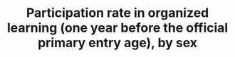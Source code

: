 ---
title: >-
  Participation  rate  in  organized  learning  (one  year  before  the  official  primary  entry  age),  by  sex
permalink: /4-2-2-wide/
sdg_goal: 4
layout: indicator-beta
indicator: 4.2.2.wide
indicator_variable: total
indicator_variable_2: gender:male
indicator_variable_3: gender:female
graph: longitudinal
graph_type_description: Line  graph
graph_status_notes: Graphed
variable_description: null
variable_notes: null
un_designated_tier: '1'
un_custodial_agency: 'UNESCO-UIS  (Partnering  Agencies:  UNICEF,  OECD)'
target_id: '4.2'
has_metadata: true
goal_meta_link: 'http://unstats.un.org/sdgs/files/metadata-compilation/Metadata-Goal-4.pdf'
goal_meta_link_page: 5
indicator_name: >-
  Participation  rate  in  organized  learning  (one  year  before  the  official  primary  entry  age),  by  sex
target: >-
  By  2030,  ensure  that  all  girls  and  boys  have  access  to  quality  early  childhood  development,  care  and  pre-primary  education  so  that  they  are  ready  for  primary  education.
source_title: null
source_notes: null
published: true
actual_indicator_available: >-
  Percentage  of  5  years  olds  enrolled  in  organized  learning  (prekindergarten,  kindergarten,  or  first  or  higher  grade
time_period: October  2007  through  October  2015
unit_of_measure: Child
disaggregation_categories: Data  provided  by  gender  and  by  family  income  quintile  (lowest  and  higest)
periodicity: Annual
comments_and_limitations: Samples  are  based  on  CPS  and  are  relatively  small.
us_method_of_computation: Weighted  number  of  5-year-olds  enrolled  divided  by  5-year-old  population
date_of_national_source_publication: 'October  Current  Population  Survey,  2007  through  2015'
date_metadata_updated: October  2016
source_agency_staff_name: Tom  Snyder
source_agency_staff_email: tom.snyder@ed.gov
source_url: 'http://nces.ed.gov/programs/digest/d15/tables/dt15_202.20.asp?current=yes'
source_agency_survey_dataset: >-
  National  Center  for  Education  Statistics  tabulation  of  Census  Bureau  Current  Population  Survey
actual_indicator_available_description: "Variable  name  Label  i4_2_2_total\t  Total  i4_2_2_male\t  Male  i4_2_2_female  \tFemale  i4_2_2_q1_low\t  Lowest  quintile  (Q1)  i4_2_2_q2_middle_low\tMiddle  low  quintile  (Q2)  i4_2_2_q3_middle\t  Middle  quintile  (Q3)  i4_2_2_q4_middle_high\tMiddle  high  quintile  (Q4)  i4_2_2_q5_high\t  Highest  quintile  (Q5)"
graph_title: null
---